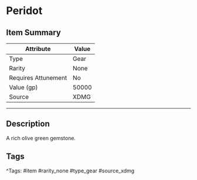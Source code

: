 # Peridot

## Item Summary

| Attribute            | Value                        |
|----------------------|------------------------------|
| Type                 | Gear |
| Rarity               | None             |
| Requires Attunement  | No                |
| Value (gp)           | 50000    |
| Source               | XDMG |

---

## Description

A rich olive green gemstone.

## Tags

^Tags: #item #rarity_none #type_gear #source_xdmg